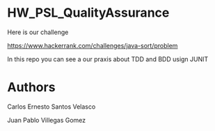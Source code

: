 # HW_PSL_QualityAssurance

Here is our challenge

https://www.hackerrank.com/challenges/java-sort/problem

In this repo you can see a our praxis about TDD and BDD usign JUNIT

# Authors 
Carlos Ernesto Santos Velasco

Juan Pablo Villegas Gomez
